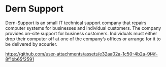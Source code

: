 # Dern Support 
Dern-Support is an small IT technical support company that repairs computer systems for businesses and individual customers.
The company provides on-site support for business customers.
Individuals must either drop their computer off at one of the company’s offices or arrange for it to be delivered by acourier.


https://github.com/user-attachments/assets/e32aa02a-1c50-4b2a-9f4f-8f1bb65f2591
